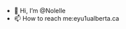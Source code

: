 - 👋 Hi, I’m @Nolelle
- 📫 How to reach me:eyu1ualberta.ca

<!---
Nolelle/Nolelle is a ✨ special ✨ repository because its `README.md` (this file) appears on your GitHub profile.
You can click the Preview link to take a look at your changes.
--->
